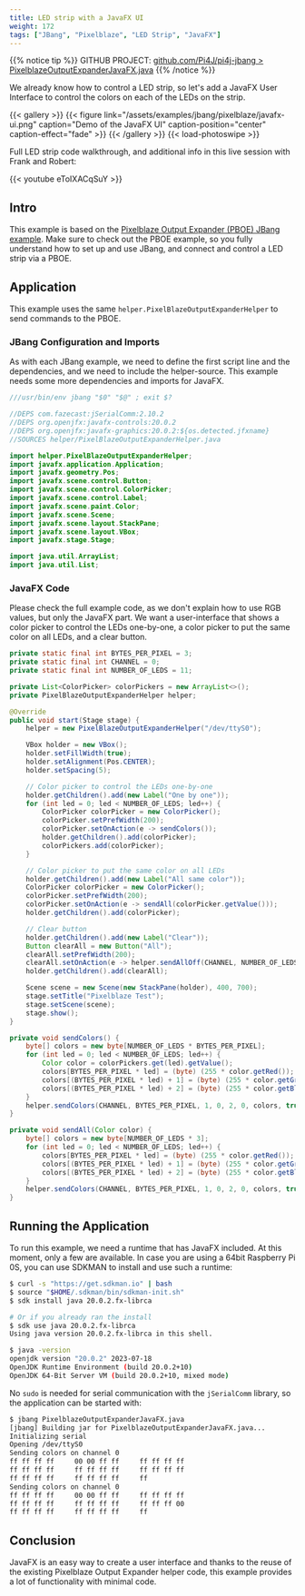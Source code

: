 ```yaml
---
title: LED strip with a JavaFX UI
weight: 172
tags: ["JBang", "Pixelblaze", "LED Strip", "JavaFX"]
---
```


{{% notice tip %}}
GITHUB PROJECT: [github.com/Pi4J/pi4j-jbang > PixelblazeOutputExpanderJavaFX.java](https://github.com/Pi4J/pi4j-jbang/blob/main/PixelblazeOutputExpanderJavaFX.java)
{{% /notice %}}

We already know how to control a LED strip, so let's add a JavaFX User Interface to control the colors on each of the LEDs on the strip.

{{< gallery >}}
{{< figure link="/assets/examples/jbang/pixelblaze/javafx-ui.png" caption="Demo of the JavaFX UI" caption-position="center" caption-effect="fade" >}}
{{< /gallery >}}
{{< load-photoswipe >}}

Full LED strip code walkthrough, and additional info in this live session with Frank and Robert:

{{< youtube eToIXACqSuY >}}

## Intro

This example is based on the [Pixelblaze Output Expander (PBOE) JBang example](/examples/jbang/pixelblaze_output_expander/). Make sure to check out the PBOE example, so you fully understand how to set up and use JBang, and connect and control a LED strip via a PBOE.

## Application

This example uses the same `helper.PixelBlazeOutputExpanderHelper` to send commands to the PBOE.

### JBang Configuration and Imports

As with each JBang example, we need to define the first script line and the dependencies, and we need to include the helper-source. This example needs some more dependencies and imports for JavaFX.

```java
///usr/bin/env jbang "$0" "$@" ; exit $?

//DEPS com.fazecast:jSerialComm:2.10.2
//DEPS org.openjfx:javafx-controls:20.0.2
//DEPS org.openjfx:javafx-graphics:20.0.2:${os.detected.jfxname}
//SOURCES helper/PixelBlazeOutputExpanderHelper.java

import helper.PixelBlazeOutputExpanderHelper;
import javafx.application.Application;
import javafx.geometry.Pos;
import javafx.scene.control.Button;
import javafx.scene.control.ColorPicker;
import javafx.scene.control.Label;
import javafx.scene.paint.Color;
import javafx.scene.Scene;
import javafx.scene.layout.StackPane;
import javafx.scene.layout.VBox;
import javafx.stage.Stage;

import java.util.ArrayList;
import java.util.List;
```

### JavaFX Code

Please check the full example code, as we don't explain how to use RGB values, but only the JavaFX part. We want a user-interface that shows a color picker to control the LEDs one-by-one, a color picker to put the same color on all LEDs, and a clear button.

```java
private static final int BYTES_PER_PIXEL = 3;
private static final int CHANNEL = 0;
private static final int NUMBER_OF_LEDS = 11;

private List<ColorPicker> colorPickers = new ArrayList<>();
private PixelBlazeOutputExpanderHelper helper;

@Override
public void start(Stage stage) {
    helper = new PixelBlazeOutputExpanderHelper("/dev/ttyS0");

    VBox holder = new VBox();
    holder.setFillWidth(true);
    holder.setAlignment(Pos.CENTER);
    holder.setSpacing(5);

    // Color picker to control the LEDs one-by-one
    holder.getChildren().add(new Label("One by one"));
    for (int led = 0; led < NUMBER_OF_LEDS; led++) {
        ColorPicker colorPicker = new ColorPicker();
        colorPicker.setPrefWidth(200);
        colorPicker.setOnAction(e -> sendColors());
        holder.getChildren().add(colorPicker);
        colorPickers.add(colorPicker);
    }

    // Color picker to put the same color on all LEDs
    holder.getChildren().add(new Label("All same color"));
    ColorPicker colorPicker = new ColorPicker();
    colorPicker.setPrefWidth(200);
    colorPicker.setOnAction(e -> sendAll(colorPicker.getValue()));
    holder.getChildren().add(colorPicker);

    // Clear button
    holder.getChildren().add(new Label("Clear"));
    Button clearAll = new Button("All");
    clearAll.setPrefWidth(200);
    clearAll.setOnAction(e -> helper.sendAllOff(CHANNEL, NUMBER_OF_LEDS));
    holder.getChildren().add(clearAll);

    Scene scene = new Scene(new StackPane(holder), 400, 700);
    stage.setTitle("Pixelblaze Test");
    stage.setScene(scene);
    stage.show();
}

private void sendColors() {
    byte[] colors = new byte[NUMBER_OF_LEDS * BYTES_PER_PIXEL];
    for (int led = 0; led < NUMBER_OF_LEDS; led++) {
        Color color = colorPickers.get(led).getValue();
        colors[BYTES_PER_PIXEL * led] = (byte) (255 * color.getRed());
        colors[(BYTES_PER_PIXEL * led) + 1] = (byte) (255 * color.getGreen());
        colors[(BYTES_PER_PIXEL * led) + 2] = (byte) (255 * color.getBlue());
    }
    helper.sendColors(CHANNEL, BYTES_PER_PIXEL, 1, 0, 2, 0, colors, true);
}

private void sendAll(Color color) {
    byte[] colors = new byte[NUMBER_OF_LEDS * 3];
    for (int led = 0; led < NUMBER_OF_LEDS; led++) {
        colors[BYTES_PER_PIXEL * led] = (byte) (255 * color.getRed());
        colors[(BYTES_PER_PIXEL * led) + 1] = (byte) (255 * color.getGreen());
        colors[(BYTES_PER_PIXEL * led) + 2] = (byte) (255 * color.getBlue());
    }
    helper.sendColors(CHANNEL, BYTES_PER_PIXEL, 1, 0, 2, 0, colors, true);
}
```

## Running the Application

To run this example, we need a runtime that has JavaFX included. At this moment, only a few are available. In case you are using a 64bit Raspberry Pi 0S, you can use SDKMAN to install and use such a runtime:

```bash
$ curl -s "https://get.sdkman.io" | bash
$ source "$HOME/.sdkman/bin/sdkman-init.sh"
$ sdk install java 20.0.2.fx-librca 

# Or if you already ran the install
$ sdk use java 20.0.2.fx-librca 
Using java version 20.0.2.fx-librca in this shell.

$ java -version
openjdk version "20.0.2" 2023-07-18
OpenJDK Runtime Environment (build 20.0.2+10)
OpenJDK 64-Bit Server VM (build 20.0.2+10, mixed mode)
```

No `sudo` is needed for serial communication with the `jSerialComm` library, so the application can be started with:

```bash
$ jbang PixelblazeOutputExpanderJavaFX.java
[jbang] Building jar for PixelblazeOutputExpanderJavaFX.java...
Initializing serial
Opening /dev/ttyS0
Sending colors on channel 0
ff ff ff ff 	00 00 ff ff 	ff ff ff ff 
ff ff ff ff 	ff ff ff ff 	ff ff ff ff 
ff ff ff ff 	ff ff ff ff 	ff 
Sending colors on channel 0
ff ff ff ff 	00 00 ff ff 	ff ff ff ff 
ff ff ff ff 	ff ff ff ff 	ff ff ff 00 
ff ff ff ff 	ff ff ff ff 	ff 
```

## Conclusion

JavaFX is an easy way to create a user interface and thanks to the reuse of the existing Pixelblaze Output Expander helper code, this example provides a lot of functionality with minimal code.